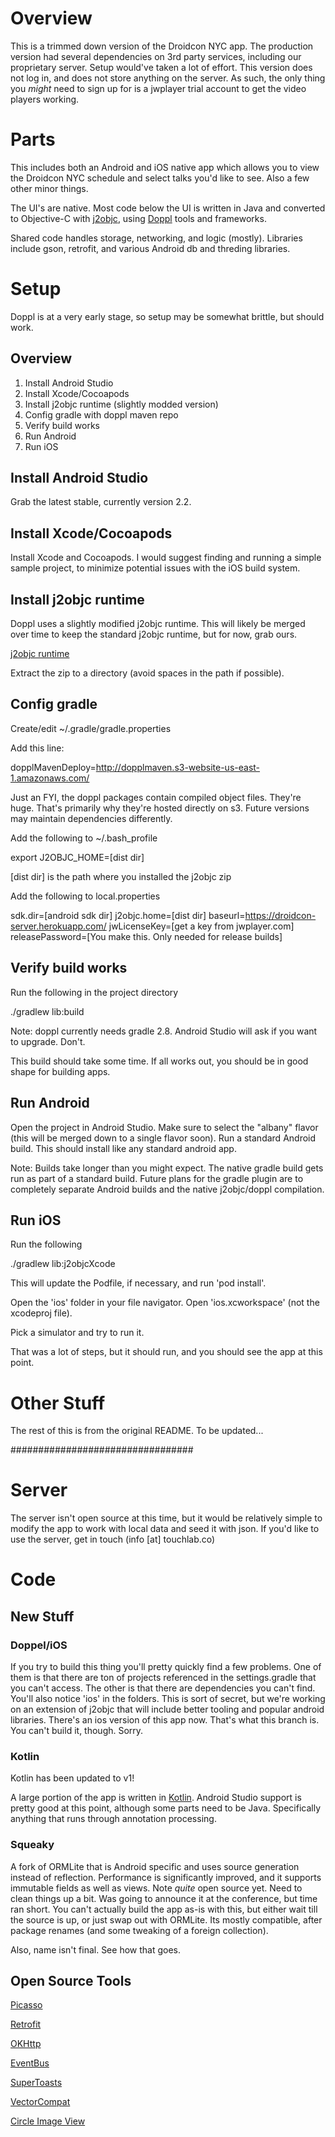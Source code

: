 # Overview

This is a trimmed down version of the Droidcon NYC app. The production version had several dependencies on 3rd party services, including our proprietary server. Setup would've taken a lot of effort.
This version does not log in, and does not store anything on the server. As such, the only thing you *might* need to sign up for is a jwplayer trial account to get the video players working.

# Parts

This includes both an Android and iOS native app which allows you to view the Droidcon NYC schedule and select talks you'd like to see. Also a few other minor things.

The UI's are native. Most code below the UI is written in Java and converted to Objective-C with [j2objc](http://j2objc.org/), using [Doppl](http://doppl.co/) tools and frameworks.

Shared code handles storage, networking, and logic (mostly). Libraries include gson, retrofit, and various Android db and threding libraries.

# Setup

Doppl is at a very early stage, so setup may be somewhat brittle, but should work.

## Overview

1. Install Android Studio
2. Install Xcode/Cocoapods
3. Install j2objc runtime (slightly modded version)
4. Config gradle with doppl maven repo
5. Verify build works
6. Run Android
7. Run iOS

## Install Android Studio

Grab the latest stable, currently version 2.2.

## Install Xcode/Cocoapods

Install Xcode and Cocoapods. I would suggest finding and running a simple sample project, to minimize potential issues with the iOS build system.

## Install j2objc runtime

Doppl uses a slightly modified j2objc runtime. This will likely be merged over time to keep the standard j2objc runtime, but for now, grab ours.

[j2objc runtime](http://dopplmaven.s3-website-us-east-1.amazonaws.com/dist.zip)

Extract the zip to a directory (avoid spaces in the path if possible).

## Config gradle

Create/edit ~/.gradle/gradle.properties

Add this line:

dopplMavenDeploy=http://dopplmaven.s3-website-us-east-1.amazonaws.com/

Just an FYI, the doppl packages contain compiled object files. They're huge. That's primarily why they're hosted directly on s3.
Future versions may maintain dependencies differently.

Add the following to ~/.bash_profile

export J2OBJC_HOME=[dist dir]

[dist dir] is the path where you installed the j2objc zip

Add the following to local.properties

sdk.dir=[android sdk dir]
j2objc.home=[dist dir]
baseurl=https://droidcon-server.herokuapp.com/
jwLicenseKey=[get a key from jwplayer.com]
releasePassword=[You make this. Only needed for release builds]

## Verify build works

Run the following in the project directory

./gradlew lib:build

Note: doppl currently needs gradle 2.8. Android Studio will ask if you want to upgrade. Don't.

This build should take some time. If all works out, you should be in good shape for building apps.

## Run Android

Open the project in Android Studio. Make sure to select the "albany" flavor (this will be merged down to a single flavor soon).
  Run a standard Android build. This should install like any standard android app.

Note: Builds take longer than you might expect. The native gradle build gets run as part of a standard build. Future plans
for the gradle plugin are to completely separate Android builds and the native j2objc/doppl compilation.

## Run iOS

Run the following

./gradlew lib:j2objcXcode

This will update the Podfile, if necessary, and run 'pod install'.

Open the 'ios' folder in your file navigator. Open 'ios.xcworkspace' (not the xcodeproj file).

Pick a simulator and try to run it.

That was a lot of steps, but it should run, and you should see the app at this point.

# Other Stuff

The rest of this is from the original README. To be updated...

#################################

# Server

The server isn't open source at this time, but it would be relatively simple to modify the app to
work with local data and seed it with json.  If you'd like to use the server, get in touch (info [at] touchlab.co)

# Code

## New Stuff

### Doppel/iOS

If you try to build this thing you'll pretty quickly find a few problems.  One of them is that there are ton of projects referenced in the settings.gradle that you can't access.  The other is that there are dependencies you can't find.  You'll also notice 'ios' in the folders.  This is sort of secret, but we're working on an extension of j2objc that will include better tooling and popular android libraries.  There's an ios version of this app now.  That's what this branch is.  You can't build it, though.  Sorry.

### Kotlin

Kotlin has been updated to v1!

A large portion of the app is written in [Kotlin](http://kotlinlang.org/).  Android Studio support is pretty good at this point,
although some parts need to be Java.  Specifically anything that runs through annotation processing.

### Squeaky

A fork of ORMLite that is Android specific and uses source generation instead of reflection.  Performance
is significantly improved, and it supports immutable fields as well as views.  Note *quite* open source
yet.  Need to clean things up a bit.  Was going to announce it at the conference, but time ran short.  You can't actually build the app as-is with this, but either wait till the source is up, or just swap out with ORMLite.  Its mostly compatible, after package renames (and some tweaking of a foreign collection).

Also, name isn't final.  See how that goes.

## Open Source Tools

[Picasso](http://square.github.io/picasso/)

[Retrofit](http://square.github.io/retrofit/)

[OKHttp](http://square.github.io/okhttp/)

[EventBus](https://github.com/greenrobot/EventBus)

[SuperToasts](https://github.com/JohnPersano/SuperToasts)

[VectorCompat](https://github.com/wnafee/vector-compat)

[Circle Image View](https://github.com/hdodenhof/CircleImageView)

